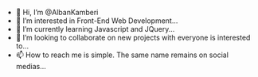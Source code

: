 - 👋 Hi, I’m @AlbanKamberi
- 👀 I’m interested in Front-End Web Development...
- 🌱 I’m currently learning Javascript and JQuery...
- 💞️ I’m looking to collaborate on new projects with everyone is interested to...
- 📫 How to reach me is simple. The same name remains on social medias...

<!---
AlbanKamberi/AlbanKamberi is a ✨ special ✨ repository because its `README.md` (this file) appears on your GitHub profile.
You can click the Preview link to take a look at your changes.
--->

